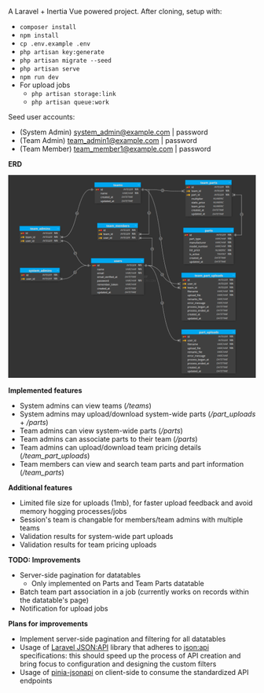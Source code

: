 A Laravel + Inertia Vue powered project. After cloning, setup with:
 - `composer install`
 - `npm install`
 - `cp .env.example .env`
 - `php artisan key:generate`
 - `php artisan migrate --seed`
 - `php artisan serve`
 - `npm run dev`
 - For upload jobs
    - `php artisan storage:link`
    - `php artisan queue:work`

Seed user accounts:
  - (System Admin) system_admin@example.com | password
  - (Team Admin) team_admin1@example.com | password
  - (Team Member) team_member1@example.com | password

**ERD**

![Alt text](ERD.png)

**Implemented features**
- System admins can view teams (*/teams*)
- System admins may upload/download system-wide parts (*/part_uploads* + */parts*)
- Team admins can view system-wide parts (*/parts*)
- Team admins can associate parts to their team (*/parts*)
- Team admins can upload/download team pricing details (*/team_part_uploads*)
- Team members can view and search team parts and part information (*/team_parts*)

**Additional features**
- Limited file size for uploads (1mb), for faster upload feedback and avoid memory hogging processes/jobs
- Session's team is changable for members/team admins with multiple teams
- Validation results for system-wide part uploads
- Validation results for team pricing uploads

**TODO: Improvements** 
- Server-side pagination for datatables
  - Only implemented on Parts and Team Parts datatable
- Batch team part association in a job (currently works on records within the datatable's page)
- Notification for upload jobs

**Plans for improvements**
- Implement server-side pagination and filtering for all datatables
- Usage of [Laravel JSON:API](https://laraveljsonapi.io/) library that adheres to [json:api](https://jsonapi.org/) specifications: this should speed up the process of API creation and bring focus to configuration and designing the custom filters
- Usage of [pinia-jsonapi](https://github.com/mrichar1/pinia-jsonapi) on client-side to consume the standardized API endpoints
